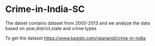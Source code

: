 # Crime-in-India-SC
The datset contains dataset from 2000-2013 and we analyze the data based on year,district,state and crime types

To get the dataset
https://www.kaggle.com/rajanand/crime-in-india
